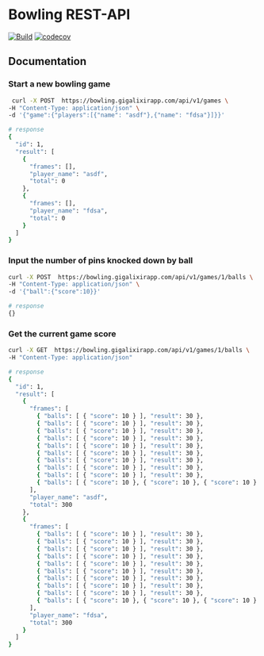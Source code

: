 # Bowling REST-API

[![Build](https://github.com/vtm9/bowling/workflows/Build/badge.svg)](https://github.com/vtm9/bowling/actions)
[![codecov](https://codecov.io/gh/vtm9/bowling/branch/master/graph/badge.svg)](https://codecov.io/gh/vtm9/bowling)

## Documentation

### Start a new bowling game

```bash
 curl -X POST  https://bowling.gigalixirapp.com/api/v1/games \
-H "Content-Type: application/json" \
-d '{"game":{"players":[{"name": "asdf"},{"name": "fdsa"}]}}'

# response
{
  "id": 1,
  "result": [
    {
      "frames": [],
      "player_name": "asdf",
      "total": 0
    },
    {
      "frames": [],
      "player_name": "fdsa",
      "total": 0
    }
  ]
}
```

### Input the number of pins knocked down by ball

```bash
curl -X POST  https://bowling.gigalixirapp.com/api/v1/games/1/balls \
-H "Content-Type: application/json" \
-d '{"ball":{"score":10}}'

# response
{}
```

### Get the current game score

```bash
curl -X GET  https://bowling.gigalixirapp.com/api/v1/games/1/balls \
-H "Content-Type: application/json"

# response
{
  "id": 1,
  "result": [
    {
      "frames": [
        { "balls": [ { "score": 10 } ], "result": 30 },
        { "balls": [ { "score": 10 } ], "result": 30 },
        { "balls": [ { "score": 10 } ], "result": 30 },
        { "balls": [ { "score": 10 } ], "result": 30 },
        { "balls": [ { "score": 10 } ], "result": 30 },
        { "balls": [ { "score": 10 } ], "result": 30 },
        { "balls": [ { "score": 10 } ], "result": 30 },
        { "balls": [ { "score": 10 } ], "result": 30 },
        { "balls": [ { "score": 10 } ], "result": 30 },
        { "balls": [ { "score": 10 }, { "score": 10 }, { "score": 10 } ], "result": 30 }
      ],
      "player_name": "asdf",
      "total": 300
    },
    {
      "frames": [
        { "balls": [ { "score": 10 } ], "result": 30 },
        { "balls": [ { "score": 10 } ], "result": 30 },
        { "balls": [ { "score": 10 } ], "result": 30 },
        { "balls": [ { "score": 10 } ], "result": 30 },
        { "balls": [ { "score": 10 } ], "result": 30 },
        { "balls": [ { "score": 10 } ], "result": 30 },
        { "balls": [ { "score": 10 } ], "result": 30 },
        { "balls": [ { "score": 10 } ], "result": 30 },
        { "balls": [ { "score": 10 } ], "result": 30 },
        { "balls": [ { "score": 10 }, { "score": 10 }, { "score": 10 } ], "result": 30 }
      ],
      "player_name": "fdsa",
      "total": 300
    }
  ]
}
```
